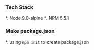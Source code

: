 ### Tech Stack
*. Node 9.0-alpine
*. NPM 5.5.1

### Make package.json
*. using `npm init` to create package.json
